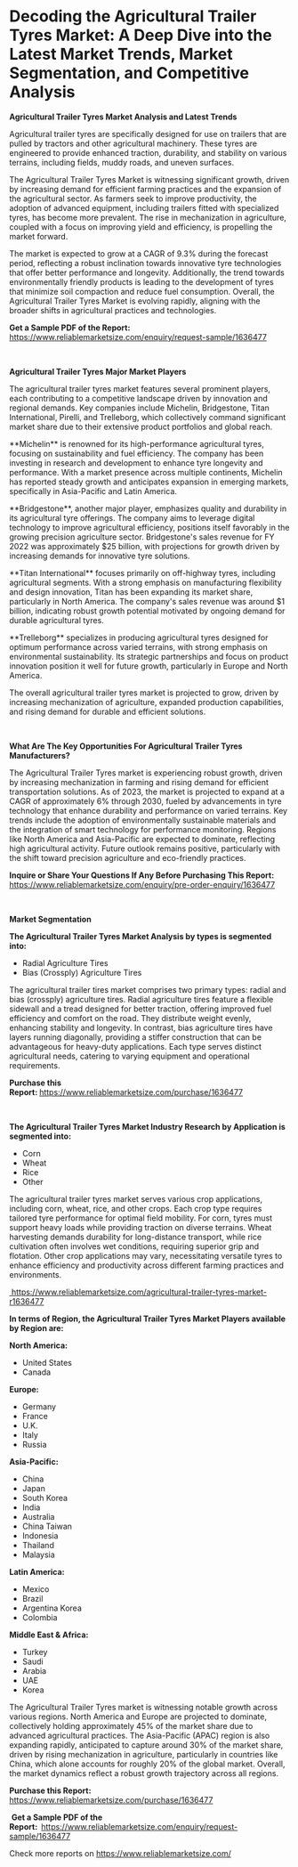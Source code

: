 <p><h1>Decoding the Agricultural Trailer Tyres Market: A Deep Dive into the Latest Market Trends, Market Segmentation, and Competitive Analysis</h1></p><p><strong>Agricultural Trailer Tyres Market Analysis and Latest Trends</strong></p>
<p><p>Agricultural trailer tyres are specifically designed for use on trailers that are pulled by tractors and other agricultural machinery. These tyres are engineered to provide enhanced traction, durability, and stability on various terrains, including fields, muddy roads, and uneven surfaces. </p><p>The Agricultural Trailer Tyres Market is witnessing significant growth, driven by increasing demand for efficient farming practices and the expansion of the agricultural sector. As farmers seek to improve productivity, the adoption of advanced equipment, including trailers fitted with specialized tyres, has become more prevalent. The rise in mechanization in agriculture, coupled with a focus on improving yield and efficiency, is propelling the market forward.</p><p>The market is expected to grow at a CAGR of 9.3% during the forecast period, reflecting a robust inclination towards innovative tyre technologies that offer better performance and longevity. Additionally, the trend towards environmentally friendly products is leading to the development of tyres that minimize soil compaction and reduce fuel consumption. Overall, the Agricultural Trailer Tyres Market is evolving rapidly, aligning with the broader shifts in agricultural practices and technologies.</p></p>
<p><strong>Get a Sample PDF of the Report:&nbsp;</strong> <a href="https://www.reliablemarketsize.com/enquiry/request-sample/1636477?utm_campaign=2809&utm_medium=2&utm_source=Github&utm_content=ia&utm_term=23032025&utm_id=agricultural-trailer-tyres">https://www.reliablemarketsize.com/enquiry/request-sample/1636477</a></p>
<p>&nbsp;</p>
<p><strong>Agricultural Trailer Tyres Major Market Players</strong></p>
<p><p>The agricultural trailer tyres market features several prominent players, each contributing to a competitive landscape driven by innovation and regional demands. Key companies include Michelin, Bridgestone, Titan International, Pirelli, and Trelleborg, which collectively command significant market share due to their extensive product portfolios and global reach.</p><p>**Michelin** is renowned for its high-performance agricultural tyres, focusing on sustainability and fuel efficiency. The company has been investing in research and development to enhance tyre longevity and performance. With a market presence across multiple continents, Michelin has reported steady growth and anticipates expansion in emerging markets, specifically in Asia-Pacific and Latin America.</p><p>**Bridgestone**, another major player, emphasizes quality and durability in its agricultural tyre offerings. The company aims to leverage digital technology to improve agricultural efficiency, positions itself favorably in the growing precision agriculture sector. Bridgestone's sales revenue for FY 2022 was approximately $25 billion, with projections for growth driven by increasing demands for innovative tyre solutions.</p><p>**Titan International** focuses primarily on off-highway tyres, including agricultural segments. With a strong emphasis on manufacturing flexibility and design innovation, Titan has been expanding its market share, particularly in North America. The company's sales revenue was around $1 billion, indicating robust growth potential motivated by ongoing demand for durable agricultural tyres.</p><p>**Trelleborg** specializes in producing agricultural tyres designed for optimum performance across varied terrains, with strong emphasis on environmental sustainability. Its strategic partnerships and focus on product innovation position it well for future growth, particularly in Europe and North America.</p><p>The overall agricultural trailer tyres market is projected to grow, driven by increasing mechanization of agriculture, expanded production capabilities, and rising demand for durable and efficient solutions.</p></p>
<p>&nbsp;</p>
<p><strong>What Are The Key Opportunities For Agricultural Trailer Tyres Manufacturers?</strong></p>
<p><p>The Agricultural Trailer Tyres market is experiencing robust growth, driven by increasing mechanization in farming and rising demand for efficient transportation solutions. As of 2023, the market is projected to expand at a CAGR of approximately 6% through 2030, fueled by advancements in tyre technology that enhance durability and performance on varied terrains. Key trends include the adoption of environmentally sustainable materials and the integration of smart technology for performance monitoring. Regions like North America and Asia-Pacific are expected to dominate, reflecting high agricultural activity. Future outlook remains positive, particularly with the shift toward precision agriculture and eco-friendly practices.</p></p>
<p><strong>Inquire or Share Your Questions If Any Before Purchasing This Report:</strong> <a href="https://www.reliablemarketsize.com/enquiry/pre-order-enquiry/1636477?utm_campaign=2809&utm_medium=2&utm_source=Github&utm_content=ia&utm_term=23032025&utm_id=agricultural-trailer-tyres">https://www.reliablemarketsize.com/enquiry/pre-order-enquiry/1636477</a></p>
<p>&nbsp;</p>
<p><strong>Market Segmentation</strong></p>
<p><strong>The Agricultural Trailer Tyres Market Analysis by types is segmented into:</strong></p>
<p><ul><li>Radial Agriculture Tires</li><li>Bias (Crossply) Agriculture Tires</li></ul></p>
<p><p>The agricultural trailer tires market comprises two primary types: radial and bias (crossply) agriculture tires. Radial agriculture tires feature a flexible sidewall and a tread designed for better traction, offering improved fuel efficiency and comfort on the road. They distribute weight evenly, enhancing stability and longevity. In contrast, bias agriculture tires have layers running diagonally, providing a stiffer construction that can be advantageous for heavy-duty applications. Each type serves distinct agricultural needs, catering to varying equipment and operational requirements.</p></p>
<p><strong>Purchase this Report:&nbsp;</strong><a href="https://www.reliablemarketsize.com/purchase/1636477?utm_campaign=2809&utm_medium=2&utm_source=Github&utm_content=ia&utm_term=23032025&utm_id=agricultural-trailer-tyres">https://www.reliablemarketsize.com/purchase/1636477</a></p>
<p>&nbsp;</p>
<p><strong>The Agricultural Trailer Tyres Market Industry Research by Application is segmented into:</strong></p>
<p><ul><li>Corn</li><li>Wheat</li><li>Rice</li><li>Other</li></ul></p>
<p><p>The agricultural trailer tyres market serves various crop applications, including corn, wheat, rice, and other crops. Each crop type requires tailored tyre performance for optimal field mobility. For corn, tyres must support heavy loads while providing traction on diverse terrains. Wheat harvesting demands durability for long-distance transport, while rice cultivation often involves wet conditions, requiring superior grip and flotation. Other crop applications may vary, necessitating versatile tyres to enhance efficiency and productivity across different farming practices and environments.</p></p>
<p><a href="https://www.reliablemarketsize.com/agricultural-trailer-tyres-market-r1636477?utm_campaign=2809&utm_medium=2&utm_source=Github&utm_content=ia&utm_term=23032025&utm_id=agricultural-trailer-tyres">&nbsp;https://www.reliablemarketsize.com/agricultural-trailer-tyres-market-r1636477</a></p>
<p><strong>In terms of Region, the Agricultural Trailer Tyres Market Players available by Region are:</strong></p>
<p>
    <p> <strong> North America: </strong>
        <ul>
            <li>United States</li>
            <li>Canada</li>
        </ul>
        </p> 
    <p> <strong> Europe: </strong>
        <ul>
            <li>Germany</li>
            <li>France</li>
            <li>U.K.</li>
            <li>Italy</li>
            <li>Russia</li>
        </ul>
        </p> 
    <p> <strong> Asia-Pacific: </strong>
        <ul>
            <li>China</li>
            <li>Japan</li>
            <li>South Korea</li>
            <li>India</li>
            <li>Australia</li>
            <li>China Taiwan</li>
            <li>Indonesia</li>
            <li>Thailand</li>
            <li>Malaysia</li>
        </ul>
        </p> 
    <p> <strong> Latin America: </strong>
        <ul>
            <li>Mexico</li>
            <li>Brazil</li>
            <li>Argentina Korea</li>
            <li>Colombia</li>
        </ul>
        </p> 
    <p> <strong> Middle East & Africa: </strong>
        <ul>
            <li>Turkey</li>
            <li>Saudi</li>
            <li>Arabia</li>
            <li>UAE</li>
            <li>Korea</li>
        </ul>
    </p>
    </p>
<p><p>The Agricultural Trailer Tyres market is witnessing notable growth across various regions. North America and Europe are projected to dominate, collectively holding approximately 45% of the market share due to advanced agricultural practices. The Asia-Pacific (APAC) region is also expanding rapidly, anticipated to capture around 30% of the market share, driven by rising mechanization in agriculture, particularly in countries like China, which alone accounts for roughly 20% of the global market. Overall, the market dynamics reflect a robust growth trajectory across all regions.</p></p>
<p><strong>Purchase this Report: </strong><a href="https://www.reliablemarketsize.com/purchase/1636477?utm_campaign=2809&utm_medium=2&utm_source=Github&utm_content=ia&utm_term=23032025&utm_id=agricultural-trailer-tyres">https://www.reliablemarketsize.com/purchase/1636477</a></p>
<p>&nbsp;<strong>Get a Sample PDF of the Report:&nbsp;&nbsp;</strong><a href="https://www.reliablemarketsize.com/enquiry/request-sample/1636477?utm_campaign=2809&utm_medium=2&utm_source=Github&utm_content=ia&utm_term=23032025&utm_id=agricultural-trailer-tyres">https://www.reliablemarketsize.com/enquiry/request-sample/1636477</a></p>
<p><strong></strong></p>
<p>Check more reports on <a href="https://www.reliablemarketsize.com/?utm_campaign=2809&utm_medium=2&utm_source=Github&utm_content=ia&utm_term=23032025&utm_id=agricultural-trailer-tyres">https://www.reliablemarketsize.com/</a></p>